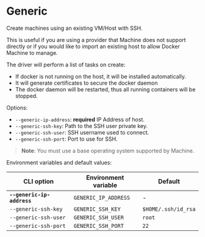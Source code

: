 <!--[metadata]>
+++
title = "Generic"
description = "Generic driver for machine"
keywords = ["machine, Generic, driver"]
[menu.main]
parent="smn_machine_drivers"
+++
<![end-metadata]-->

# Generic

Create machines using an existing VM/Host with SSH.

This is useful if you are using a provider that Machine does not support
directly or if you would like to import an existing host to allow Docker
Machine to manage.

The driver will perform a list of tasks on create:

-   If docker is not running on the host, it will be installed automatically.
-   It will generate certificates to secure the docker daemon
-   The docker daemon will be restarted, thus all running containers will be stopped.

Options:

-   `--generic-ip-address`: **required** IP Address of host.
-   `--generic-ssh-key`: Path to the SSH user private key.
-   `--generic-ssh-user`: SSH username used to connect.
-   `--generic-ssh-port`: Port to use for SSH.

> **Note**: You must use a base operating system supported by Machine.

Environment variables and default values:

| CLI option                 | Environment variable | Default             |
| -------------------------- | -------------------- | ------------------- |
| **`--generic-ip-address`** | `GENERIC_IP_ADDRESS` | -                   |
| `--generic-ssh-key`        | `GENERIC_SSH_KEY`    | `$HOME/.ssh/id_rsa` |
| `--generic-ssh-user`       | `GENERIC_SSH_USER`   | `root`              |
| `--generic-ssh-port`       | `GENERIC_SSH_PORT`   | `22`                |
